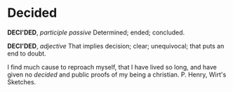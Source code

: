 # Decided

**DECI'DED**, _participle passive_ Determined; ended; concluded.

**DECI'DED**, _adjective_ That implies decision; clear; unequivocal; that puts an end to doubt.

I find much cause to reproach myself, that I have lived so long, and have given no _decided_ and public proofs of my being a christian. P. Henry, Wirt's Sketches.